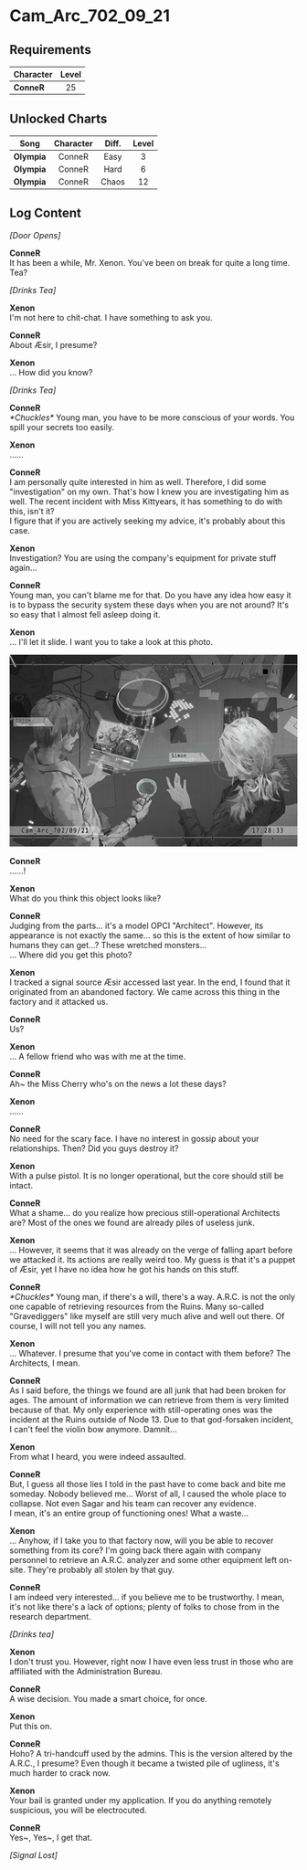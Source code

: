 # Cam_Arc_702_09_21
## Requirements
|Character |Level|
|----------|:---:|
|**ConneR**| 25  |

## Unlocked Charts
|   Song    |Character|Diff.|Level|
|-----------|:-------:|:---:|:---:|
|**Olympia**| ConneR  |Easy |  3  |
|**Olympia**| ConneR  |Hard |  6  |
|**Olympia**| ConneR  |Chaos| 12  |

## Log Content
*\[Door Opens\]*

**ConneR**<br>
It has been a while, Mr. Xenon. You've been on break for quite a long time. Tea?

*\[Drinks Tea\]*

**Xenon**<br>
I'm not here to chit\-chat. I have something to ask you.

**ConneR**<br>
About Æsir, I presume?

**Xenon**<br>
... How did you know?

*\[Drinks Tea\]*

**ConneR**<br>
*\*Chuckles\** Young man, you have to be more conscious of your words. You spill your secrets too easily.

**Xenon**<br>
......

**ConneR**<br>
I am personally quite interested in him as well. Therefore, I did some "investigation" on my own. That's how I knew you are investigating him as well. The recent incident with Miss Kittyears, it has something to do with this, isn't it?<br>
I figure that if you are actively seeking my advice, it's probably about this case. 

**Xenon**<br>
Investigation? You are using the company's equipment for private stuff again...

**ConneR**<br>
Young man, you can't blame me for that. Do you have any idea how easy it is to bypass the security system these days when you are not around? It's so easy that I almost fell asleep doing it.

**Xenon**<br>
... I'll let it slide. I want you to take a look at this photo.

![cos3301.png](./attachments/cos3301.png)

**ConneR**<br>
......!

**Xenon**<br>
What do you think this object looks like?

**ConneR**<br>
Judging from the parts... it's a model OPCI "Architect". However, its appearance is not exactly the same... so this is the extent of how similar to humans they can get...?  These wretched monsters...<br>
... Where did you get this photo?

**Xenon**<br>
I tracked a signal source Æsir accessed last year. In the end, I found that it originated from an abandoned factory. We came across this thing in the factory and it attacked us.

**ConneR**<br>
Us?

**Xenon**<br>
... A fellow friend who was with me at the time.

**ConneR**<br>
Ah\~ the Miss Cherry who's on the news a lot these days?

**Xenon**<br>
......

**ConneR**<br>
No need for the scary face. I have no interest in gossip about your relationships. Then? Did you guys destroy it?

**Xenon**<br>
With a pulse pistol. It is no longer operational, but the core should still be intact.

**ConneR**<br>
What a shame... do you realize how precious still\-operational Architects are? Most of the ones we found are already piles of useless junk.

**Xenon**<br>
... However, it seems that it was already on the verge of falling apart before we attacked it. Its actions are really weird too. My guess is that it's a puppet of Æsir, yet I have no idea how he got his hands on this stuff.

**ConneR**<br>
*\*Chuckles\** Young man, if there's a will, there's a way. A.R.C. is not the only one capable of retrieving resources from the Ruins. Many so\-called "Gravediggers" like myself are still very much alive and well out there. Of course, I will not tell you any names.

**Xenon**<br>
... Whatever. I presume that you've come in contact with them before? The Architects, I mean.

**ConneR**<br>
As I said before, the things we found are all junk that had been broken for ages. The amount of information we can retrieve from them is very limited because of that. My only experience with still\-operating ones was the incident at the Ruins outside of Node 13. Due to that god\-forsaken incident, I can't feel the violin bow anymore. Damnit...

**Xenon**<br>
From what I heard, you were indeed assaulted.

**ConneR**<br>
But, I guess all those lies I told in the past have to come back and bite me someday. Nobody believed me... Worst of all, I caused the whole place to collapse. Not even Sagar and his team can recover any evidence.<br>
I mean, it's an entire group of functioning ones! What a waste... 

**Xenon**<br>
... Anyhow, if I take you to that factory now, will you be able to recover something from its core? I'm going back there again with company personnel to retrieve an A.R.C. analyzer and some other equipment left on\-site. They're probably all stolen by that guy.

**ConneR**<br>
I am indeed very interested... if you believe me to be trustworthy. I mean, it's not like there's a lack of options; plenty of folks to chose from in the research department.

*\[Drinks tea\]*

**Xenon**<br>
I don't trust you. However, right now I have even less trust in those who are affiliated with the Administration Bureau.

**ConneR**<br>
A wise decision. You made a smart choice, for once.

**Xenon**<br>
Put this on.

**ConneR**<br>
Hoho? A tri\-handcuff used by the admins. This is the version altered by the A.R.C., I presume? Even though it became a twisted pile of ugliness, it's much harder to crack now.

**Xenon**<br>
Your bail is granted under my application. If you do anything remotely suspicious, you will be electrocuted.

**ConneR**<br>
Yes\~, Yes\~, I get that.

*[Signal Lost]*
